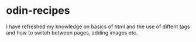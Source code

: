 # odin-recipes
I have refreshed my knowledge on basics of html and the use of diffent tags and how to switch between pages, adding images etc.